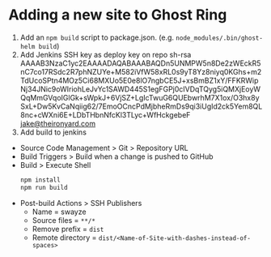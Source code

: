 # Adding a new site to Ghost Ring
1. Add an `npm build` script to package.json. (e.g. `node_modules/.bin/ghost-helm build`)
2. Add Jenkins SSH key as deploy key on repo
sh-rsa AAAAB3NzaC1yc2EAAAADAQABAAABAQDn5UNMPW5n8De2zWEckR5nC7co17RSdc2R7phNZUYe+M582iVfW58xRL0s9yT8Yz8niyq0KGhs+m2TdUcoSPtn4MOz5Ci68MXUo5E0e8lO7ngbCE5J+xsBmBZ1xY/FFKRWipNj34JNic9oWIriohLeJvYc1SAWD445S1egFGPj0cIVDqTQyg5iQMXjEoyWQqMmGVqoIGlGk+sWpkJ+6VjSZ+LgIcTwuG6QUEbwrhM7X1ox/O3hx8ySxL+Dw5KvCaNqiig62/7EmoOCncPdMjbheRmDs9qi3iUgId2ck5Yem8QL8nc+cWXni6E+LDbTHbnNfcKl3TLyc+WfHckgebeF jake@theironyard.com
3. Add build to jenkins
  - Source Code Management > Git > Repository URL
  - Build Triggers > Build when a change is pushed to GitHub
  - Build > Execute Shell
     ```sh
    npm install
    npm run build
    ```
  - Post-build Actions > SSH Publishers
    - Name = swayze
    - Source files = `**/*`
    - Remove prefix = `dist`
    - Remote directory = `dist/<Name-of-Site-with-dashes-instead-of-spaces>`
